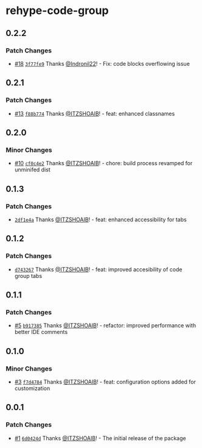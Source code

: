 # rehype-code-group

## 0.2.2

### Patch Changes

- [#18](https://github.com/ITZSHOAIB/rehype-code-group/pull/18) [`3f77fe9`](https://github.com/ITZSHOAIB/rehype-code-group/commit/3f77fe9404f0a2a522bca0e4ad682e65f2190da7) Thanks [@Indronil22](https://github.com/Indronil22)! - Fix: code blocks overflowing issue

## 0.2.1

### Patch Changes

- [#13](https://github.com/ITZSHOAIB/rehype-code-group/pull/13) [`f88b774`](https://github.com/ITZSHOAIB/rehype-code-group/commit/f88b774afa66233c580043a0079db0852b676d69) Thanks [@ITZSHOAIB](https://github.com/ITZSHOAIB)! - feat: enhanced classnames

## 0.2.0

### Minor Changes

- [#10](https://github.com/ITZSHOAIB/rehype-code-group/pull/10) [`cf0c4e2`](https://github.com/ITZSHOAIB/rehype-code-group/commit/cf0c4e2f8d2637992ae91b2447dec44ae3cd535f) Thanks [@ITZSHOAIB](https://github.com/ITZSHOAIB)! - chore: build process revamped for unminifed dist

## 0.1.3

### Patch Changes

- [`2df1e4a`](https://github.com/ITZSHOAIB/rehype-code-group/commit/2df1e4a34693590c9402566ca2d358ee982db69b) Thanks [@ITZSHOAIB](https://github.com/ITZSHOAIB)! - feat: enhanced accessibility for tabs

## 0.1.2

### Patch Changes

- [`d743267`](https://github.com/ITZSHOAIB/rehype-code-group/commit/d743267ecfd69e370e1c2575fb800863a095c3af) Thanks [@ITZSHOAIB](https://github.com/ITZSHOAIB)! - feat: improved accesibility of code group tabs

## 0.1.1

### Patch Changes

- [#5](https://github.com/ITZSHOAIB/rehype-code-group/pull/5) [`b917385`](https://github.com/ITZSHOAIB/rehype-code-group/commit/b9173857ce89d1739b9b64b5ce085475ca6caf41) Thanks [@ITZSHOAIB](https://github.com/ITZSHOAIB)! - refactor: improved performance with better IDE comments

## 0.1.0

### Minor Changes

- [#3](https://github.com/ITZSHOAIB/rehype-code-group/pull/3) [`f7d4784`](https://github.com/ITZSHOAIB/rehype-code-group/commit/f7d4784bb70028cb123d0591f428b9d77d91e8d9) Thanks [@ITZSHOAIB](https://github.com/ITZSHOAIB)! - feat: configuration options added for customization

## 0.0.1

### Patch Changes

- [#1](https://github.com/ITZSHOAIB/rehype-code-group/pull/1) [`6d0424d`](https://github.com/ITZSHOAIB/rehype-code-group/commit/6d0424d116f6b71e86765a1d12923f189f656492) Thanks [@ITZSHOAIB](https://github.com/ITZSHOAIB)! - The initial release of the package
